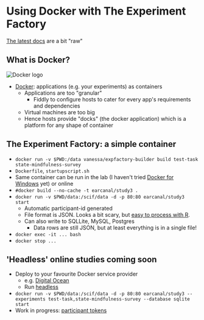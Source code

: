 # Using Docker with The Experiment Factory

[The latest docs](https://expfactory.github.io/expfactory/) are a bit "raw"

## What is Docker?

![Docker logo](https://forums.docker.com/uploads/default/original/2X/8/8425fda4f1fa565a5dbf5c5f60cc43a972fd30b9.png)

* [Docker](https://www.docker.com/): applications (e.g. your experiments) as containers
   * Applications are too "granular"
     * Fiddly to configure hosts to cater for every app's requirements and dependencies
   * Virtual machines are too big
   * Hence hosts provide "docks" (the docker application) which is a platform for any shape of container

## The Experiment Factory: a simple container
  * `docker run -v $PWD:/data vanessa/expfactory-builder build test-task state-mindfulness-survey`
  * `Dockerfile`, `startupscript.sh`
  * Same container can be run in the lab (I haven't tried [Docker for Windows](https://docs.docker.com/docker-for-windows/) yet) or online
  * `#docker build --no-cache -t earcanal/study3 .`
  * `docker run -v $PWD/data:/scif/data -d -p 80:80 earcanal/study3 start`
    * Automatic participant-id generated
    * File format is JSON.  Looks a bit scary, but [easy to process with R](https://github.com/earcanal/manjushri/blob/master/R/expfactory.R).
    * Can also write to SQLLite, MySQL, Postgres
      * Data rows are still JSON, but at least everything is in a single file!
  * `docker exec -it ... bash`
  * `docker stop ...`

## 'Headless' online studies coming soon

  * Deploy to your favourite Docker service provider
    * e.g. [Digital Ocean](https://www.digitalocean.com/products/one-click-apps/docker/)
    * Run [headless](https://github.com/expfactory/expfactory/blob/headless/docs/pages/2-usage.md#start-a-headless-experiment-container)
  * `docker run -v $PWD/data:/scif/data -d -p 80:80 earcanal/study3 --experiments test-task,state-mindfulness-survey --database sqlite start`
  * Work in progress: [participant tokens](https://github.com/expfactory/expfactory/issues/39)

